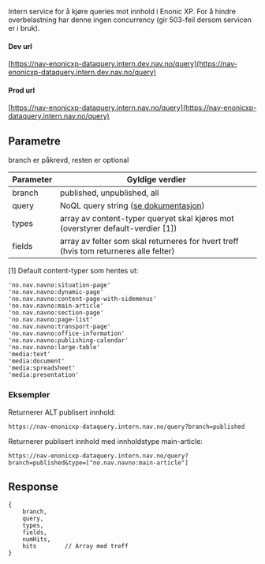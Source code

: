 Intern service for å kjøre queries mot innhold i Enonic XP. For å hindre overbelastning har denne ingen concurrency (gir 503-feil dersom servicen er i bruk).

#### Dev url
[https://nav-enonicxp-dataquery.intern.dev.nav.no/query](https://nav-enonicxp-dataquery.intern.dev.nav.no/query)

#### Prod url
[https://nav-enonicxp-dataquery.intern.nav.no/query](https://nav-enonicxp-dataquery.intern.nav.no/query)

## Parametre

branch er påkrevd, resten er optional

| Parameter          | Gyldige verdier
| ------------------ | -----------------------------------------------------
| branch             | published, unpublished, all
| query              | NoQL query string ([se dokumentasjon](https://developer.enonic.com/docs/xp/stable/storage/noql#query))
| types              | array av content-typer queryet skal kjøres mot (overstyrer default-verdier [1])
| fields             | array av felter som skal returneres for hvert treff (hvis tom returneres alle felter)

[1] Default content-typer som hentes ut:
```
'no.nav.navno:situation-page'
'no.nav.navno:dynamic-page'
'no.nav.navno:content-page-with-sidemenus'
'no.nav.navno:main-article'
'no.nav.navno:section-page'
'no.nav.navno:page-list'
'no.nav.navno:transport-page'
'no.nav.navno:office-information'
'no.nav.navno:publishing-calendar'
'no.nav.navno:large-table'
'media:text'
'media:document'
'media:spreadsheet'
'media:presentation'
```

### Eksempler
Returnerer ALT publisert innhold:
```
https://nav-enonicxp-dataquery.intern.nav.no/query?branch=published
```

Returnerer publisert innhold med innholdstype main-article:
```
https://nav-enonicxp-dataquery.intern.nav.no/query?branch=published&type=["no.nav.navno:main-article"]
```

## Response

```
{
    branch,
    query,
    types,
    fields,
    numHits,
    hits        // Array med treff
}
```
